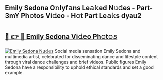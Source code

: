 ## Emily Sedona O𝚗lyf𝚊ns Le𝚊𝚔ed N𝚞𝚍es - Part-3mY Ph𝚘tos Vi𝚍eo - H𝚘t Part Le𝚊𝚔s dyau2

# <h2><a href="http://hf5xigx.feru.top/?c=Emily+Sedona">🔗 👉 🔴 Emily Sedona Vi𝚍𝚎o Ph𝚘t𝚘𝚜</a></h2>

[![Emily Sedona Nu𝚍𝚎s](https://i.imgur.com/0TWrTi3.gif)](http://hf5xigx.feru.top/?c=Emily+Sedona)
Social media sensation Emily Sedona and multimedia artist, celebrated for disseminating dance and lifestyle content through viral dance challenges and brief videos. Public figures Emily Sedona have a responsibility to uphold ethical standards and set a good example. 
